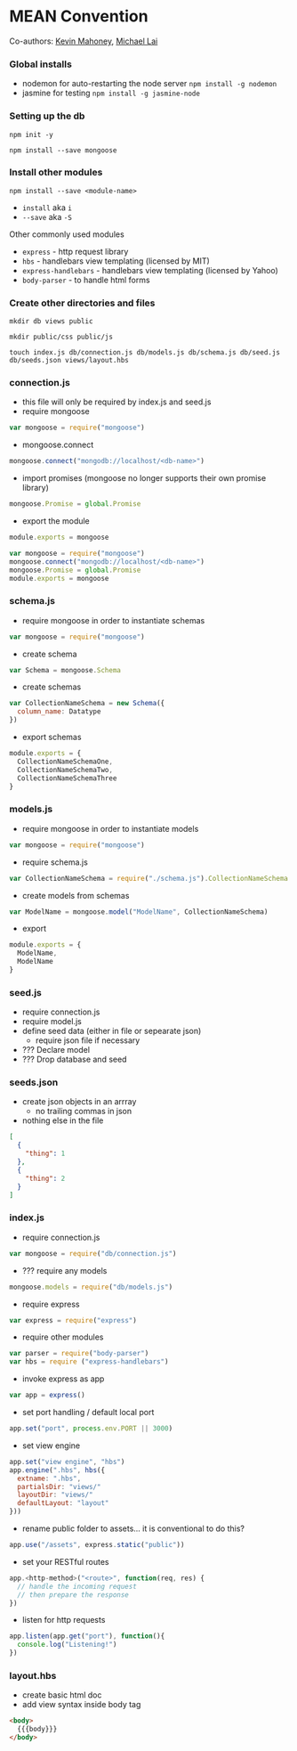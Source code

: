 # MEAN Convention

Co-authors: [Kevin Mahoney](github.com/kjmahoney), [Michael Lai](github.com/michaelzlai)

### Global installs

- nodemon for auto-restarting the node server
`npm install -g nodemon`
- jasmine for testing
`npm install -g jasmine-node`

### Setting up the db

`npm init -y`

`npm install --save mongoose`

### Install other modules
`npm install --save <module-name>`
- `install` aka `i`
- `--save` aka `-S`

Other commonly used modules
- `express` - http request library
- `hbs` - handlebars view templating (licensed by MIT)
- `express-handlebars` - handlebars view templating (licensed by Yahoo)
- `body-parser` - to handle html forms

### Create other directories and files
```shell
mkdir db views public
```

```shell
mkdir public/css public/js
```

```shell
touch index.js db/connection.js db/models.js db/schema.js db/seed.js db/seeds.json views/layout.hbs
```

### connection.js
- this file will only be required by index.js and seed.js
- require mongoose
```javascript
var mongoose = require("mongoose")
```
- mongoose.connect
```javascript
mongoose.connect("mongodb://localhost/<db-name>")
```
- import promises (mongoose no longer supports their own promise library)
```javascript
mongoose.Promise = global.Promise
```
- export the module
```javascript
module.exports = mongoose
```

```javascript
var mongoose = require("mongoose")
mongoose.connect("mongodb://localhost/<db-name>")
mongoose.Promise = global.Promise
module.exports = mongoose
```

### schema.js
- require mongoose in order to instantiate schemas
```javascript
var mongoose = require("mongoose")
```
- create schema
```javascript
var Schema = mongoose.Schema
```
- create schemas
```javascript
var CollectionNameSchema = new Schema({
  column_name: Datatype
})
```
- export schemas
```javascript
module.exports = {
  CollectionNameSchemaOne,
  CollectionNameSchemaTwo,
  CollectionNameSchemaThree
}
```

### models.js
- require mongoose in order to instantiate models
```javascript
var mongoose = require("mongoose")
```
- require schema.js
```javascript
var CollectionNameSchema = require("./schema.js").CollectionNameSchema
```
- create models from schemas
```javascript
var ModelName = mongoose.model("ModelName", CollectionNameSchema)
```
- export
```javascript
module.exports = {
  ModelName,
  ModelName
}
```

### seed.js
- require connection.js
- require model.js
- define seed data (either in file or sepearate json)
  - require json file if necessary
- ??? Declare model
- ??? Drop database and seed

### seeds.json
- create json objects in an arrray
  - no trailing commas in json
- nothing else in the file
```json
[
  {
    "thing": 1
  },
  {
    "thing": 2
  }
]
```

### index.js
- require connection.js
```javascript
var mongoose = require("db/connection.js")
```
- ??? require any models
```javascript
mongoose.models = require("db/models.js")
```
- require express
```javascript
var express = require("express")
```
- require other modules
```javascript
var parser = require("body-parser")
var hbs = require ("express-handlebars")
```
- invoke express as app
```javascript
var app = express()
```
- set port handling / default local port
```javascript
app.set("port", process.env.PORT || 3000)
```
- set view engine
```javascript
app.set("view engine", "hbs")
app.engine(".hbs", hbs({
  extname: ".hbs",
  partialsDir: "views/"
  layoutDir: "views/"
  defaultLayout: "layout"
}))
```


- rename public folder to assets... it is conventional to do this?
```javascript
app.use("/assets", express.static("public"))
```
- set your RESTful routes
```javascript
app.<http-method>("<route>", function(req, res) {
  // handle the incoming request
  // then prepare the response
})
```
- listen for http requests
```javascript
app.listen(app.get("port"), function(){
  console.log("Listening!")
})
```

### layout.hbs
- create basic html doc
- add view syntax inside body tag
```html
<body>
  {{{body}}}
</body>
```
